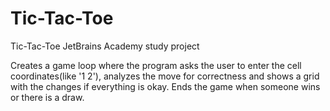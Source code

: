 # Tic-Tac-Toe
Tic-Tac-Toe JetBrains Academy study project

Creates a game loop where the program asks the user to enter the cell coordinates(like '1 2'), analyzes the move for correctness and shows a grid with the changes if everything is okay.
Ends the game when someone wins or there is a draw.
